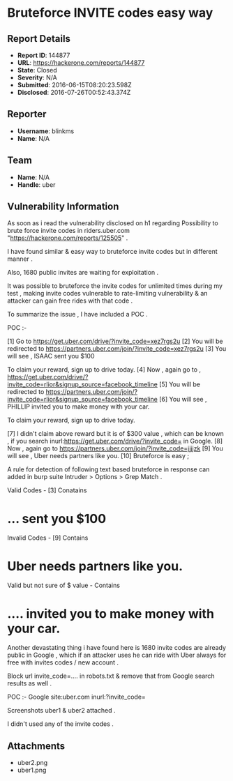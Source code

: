 # Bruteforce INVITE codes easy way

## Report Details
- **Report ID**: 144877
- **URL**: https://hackerone.com/reports/144877
- **State**: Closed
- **Severity**: N/A
- **Submitted**: 2016-06-15T08:20:23.598Z
- **Disclosed**: 2016-07-26T00:52:43.374Z

## Reporter
- **Username**: blinkms
- **Name**: N/A

## Team
- **Name**: N/A
- **Handle**: uber

## Vulnerability Information
As soon as i read the vulnerability disclosed on h1 regarding Possibility to brute force invite codes in riders.uber.com "https://hackerone.com/reports/125505" .

I have found similar & easy way to bruteforce invite codes but in different manner .

Also, 1680 public invites are waiting for exploitation .

It was possible to bruteforce the  invite codes for unlimited times during my test , making invite codes vulnerable to rate-limiting vulnerability & an attacker can gain free rides with that code .

To summarize the issue , I have included a POC .

POC :- 

[1] Go to https://get.uber.com/drive/?invite_code=xez7rgs2u
[2] You  will be redirected to https://partners.uber.com/join/?invite_code=xez7rgs2u
[3] You will see , ISAAC sent you $100

To claim your reward, sign up to drive today.
[4] Now , again go to , https://get.uber.com/drive/?invite_code=rlior&signup_source=facebook_timeline
[5] You will be redirected to https://partners.uber.com/join/?invite_code=rlior&signup_source=facebook_timeline
[6] You will see , PHILLIP invited you to make money with your car.

To claim your reward, sign up to drive today.

[7] I didn't claim above reward but it is of $300 value , which can be known , if you search inurl:https://get.uber.com/drive/?invite_code=    in Google.
[8] Now , again go to https://partners.uber.com/join/?invite_code=jjjjzk
[9] You will see , Uber needs partners like you.
[10] Bruteforce is easy ; 

A rule for detection of following text based bruteforce in response can added in burp suite Intruder > Options > Grep Match  .

Valid Codes  - [3]  Conatains <h1 class="flush--bottom"> ... sent you $100</h1>
Invalid Codes - [9] Contains  <h1>Uber needs partners like you.</h1>
Valid but not sure of $ value - Contains <h1 class="flush--bottom"> .... invited you to make money with your car.</h1>

Another devastating thing i have found here is 1680 invite codes are already public in Google , which if an attacker uses he can ride with Uber always for free with invites codes / new account .

Block url invite_code=.... in robots.txt & remove that from Google search results as well .

POC :- Google site:uber.com inurl:?invite_code=

Screenshots uber1 & uber2 attached .

I didn't used any of the invite codes .


## Attachments
- uber2.png
- uber1.png

